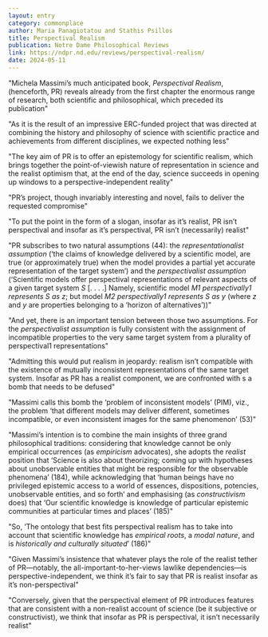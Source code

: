 ```yaml
---
layout: entry
category: commonplace
author: Maria Panagiotatou and Stathis Psillos
title: Perspectival Realism
publication: Notre Dame Philosophical Reviews
link: https://ndpr.nd.edu/reviews/perspectival-realism/
date: 2024-05-11
---
```


"Michela Massimi’s much anticipated book, *Perspectival Realism*, (henceforth, PR) reveals already from the first chapter the enormous range of research, both scientific and philosophical, which preceded its publication"

"As it is the result of an impressive ERC-funded project that was directed at combining the history and philosophy of science with scientific practice and achievements from different disciplines, we expected nothing less"

"The key aim of PR is to offer an epistemology for scientific realism, which brings together the point-of-viewish nature of representation in science and the realist optimism that, at the end of the day, science succeeds in opening up windows to a perspective-independent reality"

"PR’s project, though invariably interesting and novel, fails to deliver the requested compromise"

"To put the point in the form of a slogan, insofar as it’s realist, PR isn’t perspectival and insofar as it’s perspectival, PR isn’t (necessarily) realist"

"PR subscribes to two natural assumptions (44): the *representationalist assumption* (‘the claims of knowledge delivered by a scientific model, are true (or approximately true) when the model provides a partial yet accurate representation of the target system’) and the *perspectivalist assumption* (‘Scientific models offer perspectival representations of relevant aspects of a given target system *S* [. . . .] Namely, scientific model *M1 perspectivally1 represents S as z*; but model *M2 perspectivally1 represents S as y* (where *z* and *y* are properties belonging to a ‘horizon of alternatives’))"

"And yet, there is an important tension between those two assumptions. For the *perspectivalist assumption* is fully consistent with the assignment of incompatible properties to the very same target system from a plurality of perspectival1 representations"

"Admitting this would put realism in jeopardy: realism isn’t compatible with the existence of mutually inconsistent representations of the same target system. Insofar as PR has a realist component, we are confronted with s a bomb that needs to be defused"

"Massimi calls this bomb the ‘problem of inconsistent models’ (PIM), viz., the problem ‘that different models may deliver different, sometimes incompatible, or even inconsistent images for the same phenomenon’ (53)"

"Massimi’s intention is to combine the main insights of three grand philosophical traditions: considering that knowledge cannot be only empirical occurrences (as *empiricism* advocates), she adopts the *realist* position that ‘Science is also about theorizing; coming up with hypotheses about unobservable entities that might be responsible for the observable phenomena’ (184), while acknowledging that ‘human beings have no privileged epistemic access to a world of essences, dispositions, potencies, unobservable entities, and so forth’ and emphasising (as *constructivism* does) that ‘Our scientific knowledge is knowledge of particular epistemic communities at particular times and places’ (185)"

"So, ‘The ontology that best fits perspectival realism has to take into account that scientific knowledge has *empirical roots*, a *modal nature*, and is *historically and culturally situated*’ (186)"

"Given Massimi’s insistence that whatever plays the role of the realist tether of PR—notably, the all-important-to-her-views lawlike dependencies—is perspective-independent, we think it’s fair to say that PR is realist insofar as it’s non-perspectival"

"Conversely, given that the perspectival element of PR introduces features that are consistent with a non-realist account of science (be it subjective or constructivist), we think that insofar as PR is perspectival, it isn’t necessarily realist"
